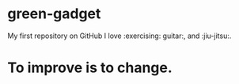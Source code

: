 # green-gadget
My first repository on GitHub
I love :exercising: guitar:, and :jiu-jitsu:.
# To improve is to change.
